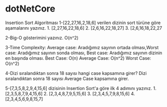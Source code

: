# dotNetCore
Insertion Sort Algoritması
  1-[22,27,16,2,18,6] verilen dizinin sort türüne göre aşamalarını yazınız.
    1. [2,27,16,22,18,6]
    2. [2,6,16,22,18,27]
    3. [2,6,16,18,22,27
    
  2-Big-O gösterimini yazınız.
    O(n^2)
    
  3-Time Complexity: Average case: Aradığımız sayının ortada olması,Worst case: Aradığımız sayının sonda olması, Best case: Aradığımız sayının dizinin en başında olması.
    Best Case: O(n)
    Average Case: O(n^2)
    Worst Case: O(n^2)
    
  4-Dizi sıralandıktan sonra 18 sayısı hangi case kapsamına girer?
    Dizi sıralandıktan sonra 18 sayısı Average Case kapsamına girer.
    
  5-[7,3,5,8,2,9,4,15,6] dizisinin Insertion Sort'a göre ilk 4 adımını yazınız.
    1. [2,3,5,8,7,9,4,15,6]
    2. [2,3,4,8,7,9,5,15,6]
    3. [2,3,4,5,7,9,8,15,6]
    4. [2,3,4,5,6,9,8,15,7]
    
